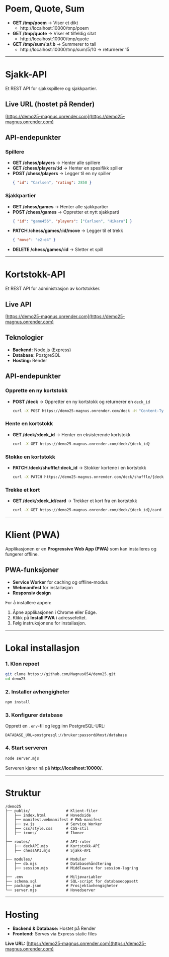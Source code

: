 # Poem, Quote, Sum

- **GET /tmp/poem** → Viser et dikt
  - http://localhost:10000/tmp/poem
- **GET /tmp/quote** → Viser et tilfeldig sitat
  - http://localhost:10000/tmp/quote
- **GET /tmp/sum/:a/:b** → Summerer to tall
  - http://localhost:10000/tmp/sum/5/10 → returnerer 15

---

# Sjakk-API

Et REST API for sjakkspillere og sjakkpartier.

## Live URL (hostet på Render)
[https://demo25-magnus.onrender.com](https://demo25-magnus.onrender.com)

## API-endepunkter

### Spillere
- **GET /chess/players** → Henter alle spillere
- **GET /chess/players/:id** → Henter en spesifikk spiller
- **POST /chess/players** → Legger til en ny spiller
  ```json
  { "id": "Carlsen", "rating": 2850 }
  ```

### Sjakkpartier
- **GET /chess/games** → Henter alle sjakkpartier
- **POST /chess/games** → Oppretter et nytt sjakkparti
  ```json
  { "id": "game456", "players": ["Carlsen", "Hikaru"] }
  ```
- **PATCH /chess/games/:id/move** → Legger til et trekk
  ```json
  { "move": "e2-e4" }
  ```
- **DELETE /chess/games/:id** → Sletter et spill

---

# Kortstokk-API

Et REST API for administrasjon av kortstokker.

## Live API
[https://demo25-magnus.onrender.com](https://demo25-magnus.onrender.com)

## Teknologier
- **Backend:** Node.js (Express)
- **Database:** PostgreSQL
- **Hosting:** Render

## API-endepunkter

### Opprette en ny kortstokk
- **POST /deck** → Oppretter en ny kortstokk og returnerer en `deck_id`
  ```sh
  curl -X POST https://demo25-magnus.onrender.com/deck -H "Content-Type: application/json" -d "{}"
  ```

### Hente en kortstokk
- **GET /deck/:deck_id** → Henter en eksisterende kortstokk
  ```sh
  curl -X GET https://demo25-magnus.onrender.com/deck/{deck_id}
  ```

### Stokke en kortstokk
- **PATCH /deck/shuffle/:deck_id** → Stokker kortene i en kortstokk
  ```sh
  curl -X PATCH https://demo25-magnus.onrender.com/deck/shuffle/{deck_id}
  ```

### Trekke et kort
- **GET /deck/:deck_id/card** → Trekker et kort fra en kortstokk
  ```sh
  curl -X GET https://demo25-magnus.onrender.com/deck/{deck_id}/card
  ```

---

# Klient (PWA)

Applikasjonen er en **Progressive Web App (PWA)** som kan installeres og fungerer offline.

## PWA-funksjoner
- **Service Worker** for caching og offline-modus
- **Webmanifest** for installasjon
- **Responsiv design**

For å installere appen:
1. Åpne applikasjonen i Chrome eller Edge.
2. Klikk på **Install PWA** i adressefeltet.
3. Følg instruksjonene for installasjon.

---

# Lokal installasjon

### 1. Klon repoet
```sh
git clone https://github.com/Magnus054/demo25.git
cd demo25
```

### 2. Installer avhengigheter
```sh
npm install
```

### 3. Konfigurer database
Opprett en `.env`-fil og legg inn PostgreSQL-URL:
```
DATABASE_URL=postgresql://bruker:passord@host/database
```

### 4. Start serveren
```sh
node server.mjs
```

Serveren kjører nå på **http://localhost:10000/**.

---

# Struktur

```
/demo25
├── public/                # Klient-filer
│   ├── index.html         # Hovedside
│   ├── manifest.webmanifest # PWA-manifest
│   ├── sw.js              # Service Worker
│   ├── css/style.css      # CSS-stil
│   ├── icons/             # Ikoner
│
├── routes/                # API-ruter
│   ├── deckAPI.mjs        # Kortstokk-API
│   ├── chessAPI.mjs       # Sjakk-API
│
├── modules/               # Moduler
│   ├── db.mjs             # Databasehåndtering
│   ├── session.mjs        # Middleware for session-lagring
│
├── .env                   # Miljøvariabler
├── schema.sql             # SQL-script for databaseoppsett
├── package.json           # Prosjektavhengigheter
└── server.mjs             # Hovedserver
```

---

# Hosting

- **Backend & Database:** Hostet på Render
- **Frontend:** Serves via Express static files

**Live URL:** [https://demo25-magnus.onrender.com](https://demo25-magnus.onrender.com)
